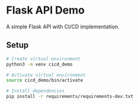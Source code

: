 # Flask API Demo

A simple Flask API with CI/CD implementation.

## Setup

```bash
# Create virtual environment
python3 -m venv cicd_demo

# Activate virtual environment
source cicd_demo/bin/activate

# Install dependencies
pip install -r requirements/requirements-dev.txt